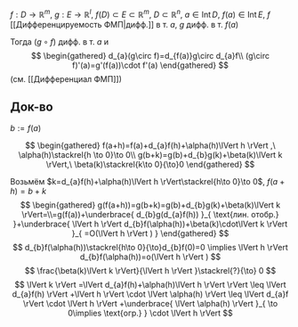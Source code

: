 $f:D\to \mathbb{R}^{m},\ g:E\to \mathbb{R}^{l},\ f(D)\subset E\subset \mathbb{R}^{m},\ D\subset \mathbb{R}^{n},\ a \in \mathrm{Int}\,D,\ f(a) \in \mathrm{Int}\,E,\ f$ [[Дифференцируемость ФМП|дифф.]] в т. $a$, $g$ дифф. в т. $f(a)$

Тогда $(g\circ f)$ дифф. в т. $a$ и 
$$
\begin{gathered}
d_{a}(g\circ f)=d_{f(a)}g\circ d_{a}f\\
(g\circ f)'(a)=g'(f(a))\cdot f'(a)
\end{gathered}
$$
(см. [[Дифференциал ФМП]])
## Док-во

$b:=f(a)$

$$
\begin{gathered}
f(a+h)=f(a)+d_{a}f(h)+\alpha(h)\lVert h \rVert ,\ \alpha(h)\stackrel{h \to 0}\to 0\\
g(b+k)=g(b)+d_{b}g(k)+\beta(k)\lVert k \rVert,\ \beta(k)\stackrel{k\to 0}{\to}0 
\end{gathered}
$$

Возьмём $k=d_{a}f(h)+\alpha(h)\lVert h \rVert\stackrel{h\to 0}\to 0$, $f(a+h)=b+k$
$$
\begin{gathered}
g(f(a+h))=g(b+k)=g(b)+d_{b}g(k)+\beta(k)\lVert k \rVert=\\=g(f(a))+\underbrace{ d_{b}g(d_{a}f(h)) }_{ \text{лин. отобр.} }+\underbrace{ \lVert h \rVert d_{b}f(\alpha(h))+\beta(k)\cdot\lVert k \rVert  }_{ =O(\lVert h \rVert ) } 
\end{gathered}
$$
$$
d_{b}f(\alpha(h))\stackrel{h\to 0}{\to}d_{b}f(0)=0 \implies \lVert h \rVert d_{b}f(\alpha(h))=o(\lVert h \rVert )
$$
$$
\frac{\beta(k)\lVert k \rVert}{\lVert h \rVert }\stackrel{?}{\to} 0
$$
$$
\lVert k \rVert =\lVert d_{a}f(h)+\alpha(h)\lVert h \rVert  \rVert \leq \lVert d_{a}f(h) \rVert +\lVert h \rVert \cdot \lVert \alpha(h) \rVert \leq \lVert d_{a}f \rVert \cdot \lVert h \rVert +\underbrace{ \lVert \alpha(h) \rVert }_{ \to 0\implies \text{огр.} } \cdot \lVert h \rVert 
$$